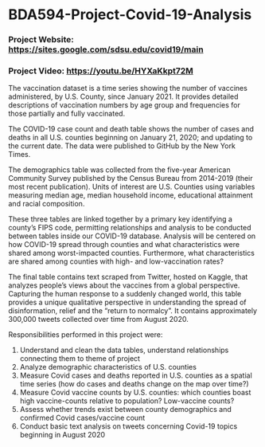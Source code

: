 # BDA594-Project-Covid-19-Analysis
### Project Website: https://sites.google.com/sdsu.edu/covid19/main
### Project Video: https://youtu.be/HYXaKkpt72M

The vaccination dataset is a time series showing the number of vaccines administered, by U.S. County, since January 2021. It provides detailed descriptions of vaccination numbers by age group and frequencies for those partially and fully vaccinated.

The COVID-19 case count and death table shows the number of cases and deaths in all U.S. counties beginning on January 21, 2020; and updating to the current date. The data were published to GitHub by the New York Times.

The demographics table was collected from the five-year American Community Survey published by the Census Bureau from 2014-2019 (their most recent publication). Units of interest are U.S. Counties using variables measuring median age, median household income, educational attainment and racial composition.

These three tables are linked together by a primary key identifying a county’s FIPS code, permitting relationships and analysis to be conducted between tables inside our COVID-19 database. Analysis will be centered on how COVID-19 spread through counties and what characteristics were shared among worst-impacted counties. Furthermore, what characteristics are shared among counties with high- and low-vaccination rates?

The final table contains text scraped from Twitter, hosted on Kaggle, that analyzes people’s views about the vaccines from a global perspective. Capturing the human response to a suddenly changed world, this table provides a unique qualitative perspective in understanding the spread of disinformation, relief and the “return to normalcy”. It contains approximately 300,000 tweets collected over time from August 2020.

Responsibilities performed in this project were:

1. Understand and clean the data tables, understand relationships connecting them to theme of project
2. Analyze demographic characteristics of U.S. counties
3. Measure Covid cases and deaths reported in U.S. counties as a spatial time series (how do cases and deaths change on the map over time?) 
4. Measure Covid vaccine counts by U.S. counties: which counties boast high vaccine-counts relative to population? Low-vaccine counts?
5. Assess whether trends exist between county demographics and confirmed Covid cases/vaccine count
6. Conduct basic text analysis on tweets concerning Covid-19 topics beginning in August 2020
